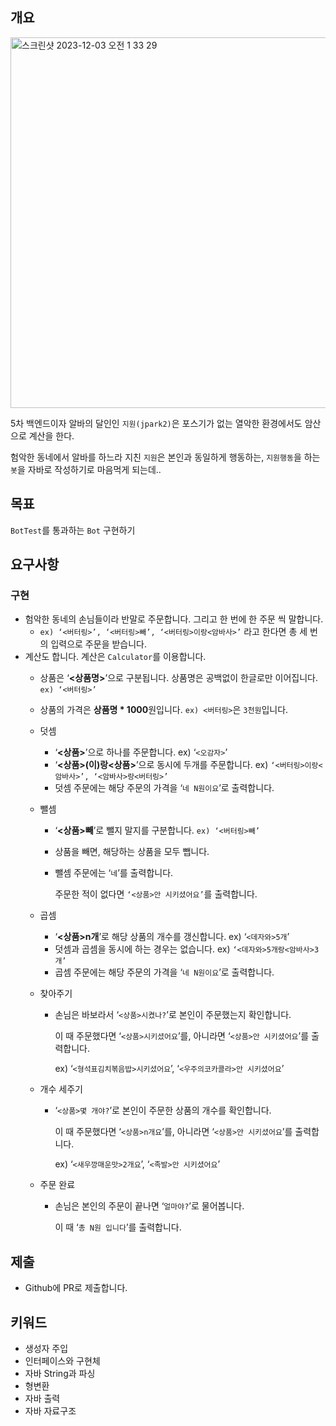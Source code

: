 ## 개요

<img width="593" alt="스크린샷 2023-12-03 오전 1 33 29" src="https://github.com/Ssuamje/cabi_on_board/assets/105692206/f48b7033-83d9-4241-8206-84fef153eb7d">


5차 백엔드이자 알바의 달인인 `지원(jpark2)`은 포스기가 없는 열악한 환경에서도 암산으로 계산을 한다. 

험악한 동네에서 알바를 하느라 지친 `지원`은 본인과 동일하게 행동하는, `지원행동`을 하는 `봇`을 자바로 작성하기로 마음먹게 되는데..

## 목표

`BotTest`를 통과하는 `Bot` 구현하기

## 요구사항

### 구현

- 험악한 동네의 손님들이라 반말로 주문합니다. 그리고 한 번에 한 주문 씩 말합니다.
    - `ex) ‘<버터링>’, ‘<버터링>빼’, ‘<버터링>이랑<암바사>’` 라고 한다면 총 세 번의 입력으로 주문을 받습니다.
- 계산도 합니다. 계산은 `Calculator`를 이용합니다.
    - 상품은 ‘**<상품명>**’으로 구분됩니다. 상품명은 공백없이 한글로만 이어집니다. `ex) ‘<버터링>’`
    - 상품의 가격은 **상품명 * 1000**원입니다. `ex) <버터링>`은 `3천원`입니다.
    - 덧셈
        - ‘**<상품>**’으로 하나를 주문합니다. ex) ‘`<오감자>`’
        - ‘**<상품>(이)랑<상품>**’으로 동시에 두개를 주문합니다. ex) `‘<버터링>이랑<암바사>’, ‘<암바사>랑<버터링>’`
        - 덧셈 주문에는 해당 주문의 가격을 ‘`네 N원이요`’로 출력합니다.
    - 뺄셈
        - ‘**<상품>빼**’로 뺄지 말지를 구분합니다. `ex) ‘<버터링>빼’`
        - 상품을 빼면, 해당하는 상품을 모두 뺍니다.
        - 뺄셈 주문에는 ‘`네`’를 출력합니다.
            
            주문한 적이 없다면 `‘<상품>안 시키셨어요’`를 출력합니다.
            
    - 곱셈
        - ‘**<상품>n개**’로 해당 상품의 개수를 갱신합니다. ex) ‘`<데자와>5개`’
        - 덧셈과 곱셈을 동시에 하는 경우는 없습니다. ex) `‘<데자와>5개랑<암바사>3개’`
        - 곱셈 주문에는 해당 주문의 가격을 ‘`네 N원이요`’로 출력합니다.
    - 찾아주기
        - 손님은 바보라서 ‘`<상품>시켰나?`’로 본인이 주문했는지 확인합니다.
            
            이 때 주문했다면 ‘`<상품>시키셨어요`’를, 아니라면 ‘`<상품>안 시키셨어요`’를 출력합니다.
            
            ex) ‘`<형석표김치볶음밥>시키셨어요`’, ‘`<우주의코카콜라>안 시키셨어요`’
            
    - 개수 세주기
        - ‘`<상품>몇 개야?`’로 본인이 주문한 상품의 개수를 확인합니다.
            
            이 때 주문했다면 ‘`<상품>n개요`’를, 아니라면 ‘`<상품>안 시키셨어요`’를 출력합니다.
            
            ex) ‘`<새우깡매운맛>2개요`’, ‘`<족발>안 시키셨어요`’
            
    - 주문 완료
        - 손님은 본인의 주문이 끝나면 ‘`얼마야?`’로 물어봅니다.
            
            이 때 ‘`총 N원 입니다`’를 출력합니다.
            

## 제출

- Github에 PR로 제출합니다.

## 키워드

- 생성자 주입
- 인터페이스와 구현체
- 자바 String과 파싱
- 형변환
- 자바 출력
- 자바 자료구조

